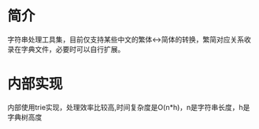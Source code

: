 # 简介
字符串处理工具集，目前仅支持某些中文的繁体<->简体的转换，繁简对应关系收录在字典文件，必要时可以自行扩展。
# 内部实现
内部使用trie实现，处理效率比较高,时间复杂度是O(n*h)，n是字符串长度，h是字典树高度
